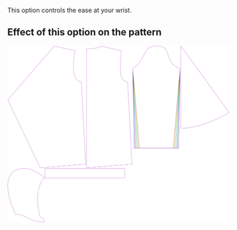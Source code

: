 This option controls the ease at your wrist.



## Effect of this option on the pattern
![This image shows the effect of this option by superimposing several variants that have a different value for this option](yuri_cuffease_sample.svg "Effect of this option on the pattern")